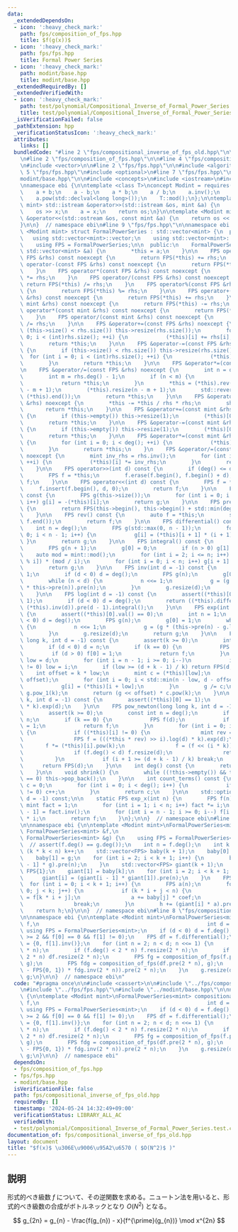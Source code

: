 ```yaml
---
data:
  _extendedDependsOn:
  - icon: ':heavy_check_mark:'
    path: fps/composition_of_fps.hpp
    title: $f(g(x))$
  - icon: ':heavy_check_mark:'
    path: fps/fps.hpp
    title: Formal Power Series
  - icon: ':heavy_check_mark:'
    path: modint/base.hpp
    title: modint/base.hpp
  _extendedRequiredBy: []
  _extendedVerifiedWith:
  - icon: ':heavy_check_mark:'
    path: test/polynomial/Compositional_Inverse_of_Formal_Power_Series.test.cpp
    title: test/polynomial/Compositional_Inverse_of_Formal_Power_Series.test.cpp
  _isVerificationFailed: false
  _pathExtension: hpp
  _verificationStatusIcon: ':heavy_check_mark:'
  attributes:
    links: []
  bundledCode: "#line 2 \"fps/compositional_inverse_of_fps_old.hpp\"\n\n#include <cassert>\n\
    \n#line 2 \"fps/composition_of_fps.hpp\"\n\n#line 4 \"fps/composition_of_fps.hpp\"\
    \n#include <vector>\n\n#line 2 \"fps/fps.hpp\"\n\n#include <algorithm>\n#line\
    \ 5 \"fps/fps.hpp\"\n#include <optional>\n#line 7 \"fps/fps.hpp\"\n\n#line 2 \"\
    modint/base.hpp\"\n\n#include <concepts>\n#include <iostream>\n#include <utility>\n\
    \nnamespace ebi {\n\ntemplate <class T>\nconcept Modint = requires(T a, T b) {\n\
    \    a + b;\n    a - b;\n    a * b;\n    a / b;\n    a.inv();\n    a.val();\n\
    \    a.pow(std::declval<long long>());\n    T::mod();\n};\n\ntemplate <Modint\
    \ mint> std::istream &operator>>(std::istream &os, mint &a) {\n    long long x;\n\
    \    os >> x;\n    a = x;\n    return os;\n}\n\ntemplate <Modint mint>\nstd::ostream\
    \ &operator<<(std::ostream &os, const mint &a) {\n    return os << a.val();\n\
    }\n\n}  // namespace ebi\n#line 9 \"fps/fps.hpp\"\n\nnamespace ebi {\n\ntemplate\
    \ <Modint mint> struct FormalPowerSeries : std::vector<mint> {\n  private:\n \
    \   using std::vector<mint>::vector;\n    using std::vector<mint>::vector::operator=;\n\
    \    using FPS = FormalPowerSeries;\n\n  public:\n    FormalPowerSeries(const\
    \ std::vector<mint> &a) {\n        *this = a;\n    }\n\n    FPS operator+(const\
    \ FPS &rhs) const noexcept {\n        return FPS(*this) += rhs;\n    }\n    FPS\
    \ operator-(const FPS &rhs) const noexcept {\n        return FPS(*this) -= rhs;\n\
    \    }\n    FPS operator*(const FPS &rhs) const noexcept {\n        return FPS(*this)\
    \ *= rhs;\n    }\n    FPS operator/(const FPS &rhs) const noexcept {\n       \
    \ return FPS(*this) /= rhs;\n    }\n    FPS operator%(const FPS &rhs) const noexcept\
    \ {\n        return FPS(*this) %= rhs;\n    }\n\n    FPS operator+(const mint\
    \ &rhs) const noexcept {\n        return FPS(*this) += rhs;\n    }\n    FPS operator-(const\
    \ mint &rhs) const noexcept {\n        return FPS(*this) -= rhs;\n    }\n    FPS\
    \ operator*(const mint &rhs) const noexcept {\n        return FPS(*this) *= rhs;\n\
    \    }\n    FPS operator/(const mint &rhs) const noexcept {\n        return FPS(*this)\
    \ /= rhs;\n    }\n\n    FPS &operator+=(const FPS &rhs) noexcept {\n        if\
    \ (this->size() < rhs.size()) this->resize(rhs.size());\n        for (int i =\
    \ 0; i < (int)rhs.size(); ++i) {\n            (*this)[i] += rhs[i];\n        }\n\
    \        return *this;\n    }\n\n    FPS &operator-=(const FPS &rhs) noexcept\
    \ {\n        if (this->size() < rhs.size()) this->resize(rhs.size());\n      \
    \  for (int i = 0; i < (int)rhs.size(); ++i) {\n            (*this)[i] -= rhs[i];\n\
    \        }\n        return *this;\n    }\n\n    FPS &operator*=(const FPS &);\n\
    \n    FPS &operator/=(const FPS &rhs) noexcept {\n        int n = deg() - 1;\n\
    \        int m = rhs.deg() - 1;\n        if (n < m) {\n            *this = {};\n\
    \            return *this;\n        }\n        *this = (*this).rev() * rhs.rev().inv(n\
    \ - m + 1);\n        (*this).resize(n - m + 1);\n        std::reverse((*this).begin(),\
    \ (*this).end());\n        return *this;\n    }\n\n    FPS &operator%=(const FPS\
    \ &rhs) noexcept {\n        *this -= *this / rhs * rhs;\n        shrink();\n \
    \       return *this;\n    }\n\n    FPS &operator+=(const mint &rhs) noexcept\
    \ {\n        if (this->empty()) this->resize(1);\n        (*this)[0] += rhs;\n\
    \        return *this;\n    }\n\n    FPS &operator-=(const mint &rhs) noexcept\
    \ {\n        if (this->empty()) this->resize(1);\n        (*this)[0] -= rhs;\n\
    \        return *this;\n    }\n\n    FPS &operator*=(const mint &rhs) noexcept\
    \ {\n        for (int i = 0; i < deg(); ++i) {\n            (*this)[i] *= rhs;\n\
    \        }\n        return *this;\n    }\n    FPS &operator/=(const mint &rhs)\
    \ noexcept {\n        mint inv_rhs = rhs.inv();\n        for (int i = 0; i < deg();\
    \ ++i) {\n            (*this)[i] *= inv_rhs;\n        }\n        return *this;\n\
    \    }\n\n    FPS operator>>(int d) const {\n        if (deg() <= d) return {};\n\
    \        FPS f = *this;\n        f.erase(f.begin(), f.begin() + d);\n        return\
    \ f;\n    }\n\n    FPS operator<<(int d) const {\n        FPS f = *this;\n   \
    \     f.insert(f.begin(), d, 0);\n        return f;\n    }\n\n    FPS operator-()\
    \ const {\n        FPS g(this->size());\n        for (int i = 0; i < (int)this->size();\
    \ i++) g[i] = -(*this)[i];\n        return g;\n    }\n\n    FPS pre(int sz) const\
    \ {\n        return FPS(this->begin(), this->begin() + std::min(deg(), sz));\n\
    \    }\n\n    FPS rev() const {\n        auto f = *this;\n        std::reverse(f.begin(),\
    \ f.end());\n        return f;\n    }\n\n    FPS differential() const {\n    \
    \    int n = deg();\n        FPS g(std::max(0, n - 1));\n        for (int i =\
    \ 0; i < n - 1; i++) {\n            g[i] = (*this)[i + 1] * (i + 1);\n       \
    \ }\n        return g;\n    }\n\n    FPS integral() const {\n        int n = deg();\n\
    \        FPS g(n + 1);\n        g[0] = 0;\n        if (n > 0) g[1] = 1;\n    \
    \    auto mod = mint::mod();\n        for (int i = 2; i <= n; i++) g[i] = (-g[mod\
    \ % i]) * (mod / i);\n        for (int i = 0; i < n; i++) g[i + 1] *= (*this)[i];\n\
    \        return g;\n    }\n\n    FPS inv(int d = -1) const {\n        int n =\
    \ 1;\n        if (d < 0) d = deg();\n        FPS g(n);\n        g[0] = (*this)[0].inv();\n\
    \        while (n < d) {\n            n <<= 1;\n            g = (g * 2 - g * g\
    \ * this->pre(n)).pre(n);\n        }\n        g.resize(d);\n        return g;\n\
    \    }\n\n    FPS log(int d = -1) const {\n        assert((*this)[0].val() ==\
    \ 1);\n        if (d < 0) d = deg();\n        return ((*this).differential() *\
    \ (*this).inv(d)).pre(d - 1).integral();\n    }\n\n    FPS exp(int d = -1) const\
    \ {\n        assert((*this)[0].val() == 0);\n        int n = 1;\n        if (d\
    \ < 0) d = deg();\n        FPS g(n);\n        g[0] = 1;\n        while (n < d)\
    \ {\n            n <<= 1;\n            g = (g * (this->pre(n) - g.log(n) + 1)).pre(n);\n\
    \        }\n        g.resize(d);\n        return g;\n    }\n\n    FPS pow(long\
    \ long k, int d = -1) const {\n        assert(k >= 0);\n        int n = deg();\n\
    \        if (d < 0) d = n;\n        if (k == 0) {\n            FPS f(d);\n   \
    \         if (d > 0) f[0] = 1;\n            return f;\n        }\n        int\
    \ low = d;\n        for (int i = n - 1; i >= 0; i--)\n            if ((*this)[i]\
    \ != 0) low = i;\n        if (low >= (d + k - 1) / k) return FPS(d, 0);\n    \
    \    int offset = k * low;\n        mint c = (*this)[low];\n        FPS g(d -\
    \ offset);\n        for (int i = 0; i < std::min(n - low, d - offset); i++) {\n\
    \            g[i] = (*this)[i + low];\n        }\n        g /= c;\n        g =\
    \ g.pow_1(k);\n        return (g << offset) * c.pow(k);\n    }\n\n    FPS pow_1(mint\
    \ k, int d = -1) const {\n        assert((*this)[0] == 1);\n        return ((*this).log(d)\
    \ * k).exp(d);\n    }\n\n    FPS pow_newton(long long k, int d = -1) const {\n\
    \        assert(k >= 0);\n        const int n = deg();\n        if (d < 0) d =\
    \ n;\n        if (k == 0) {\n            FPS f(d);\n            if (d > 0) f[0]\
    \ = 1;\n            return f;\n        }\n        for (int i = 0; i < n; i++)\
    \ {\n            if ((*this)[i] != 0) {\n                mint rev = (*this)[i].inv();\n\
    \                FPS f = (((*this * rev) >> i).log(d) * k).exp(d);\n         \
    \       f *= (*this)[i].pow(k);\n                f = (f << (i * k)).pre(d);\n\
    \                if (f.deg() < d) f.resize(d);\n                return f;\n  \
    \          }\n            if (i + 1 >= (d + k - 1) / k) break;\n        }\n  \
    \      return FPS(d);\n    }\n\n    int deg() const {\n        return (*this).size();\n\
    \    }\n\n    void shrink() {\n        while ((!this->empty()) && this->back()\
    \ == 0) this->pop_back();\n    }\n\n    int count_terms() const {\n        int\
    \ c = 0;\n        for (int i = 0; i < deg(); i++) {\n            if ((*this)[i]\
    \ != 0) c++;\n        }\n        return c;\n    }\n\n    std::optional<FPS> sqrt(int\
    \ d = -1) const;\n\n    static FPS exp_x(int n) {\n        FPS f(n);\n       \
    \ mint fact = 1;\n        for (int i = 1; i < n; i++) fact *= i;\n        f[n\
    \ - 1] = fact.inv();\n        for (int i = n - 1; i >= 0; i--) f[i - 1] = f[i]\
    \ * i;\n        return f;\n    }\n};\n\n}  // namespace ebi\n#line 8 \"fps/composition_of_fps.hpp\"\
    \n\nnamespace ebi {\n\ntemplate <Modint mint>\nFormalPowerSeries<mint> composition_of_fps(const\
    \ FormalPowerSeries<mint> &f,\n                                           const\
    \ FormalPowerSeries<mint> &g) {\n    using FPS = FormalPowerSeries<mint>;\n  \
    \  // assert(f.deg() == g.deg());\n    int n = f.deg();\n    int k = 1;\n    while\
    \ (k * k < n) k++;\n    std::vector<FPS> baby(k + 1);\n    baby[0] = FPS{1};\n\
    \    baby[1] = g;\n    for (int i = 2; i < k + 1; i++) {\n        baby[i] = (baby[i\
    \ - 1] * g).pre(n);\n    }\n    std::vector<FPS> giant(k + 1);\n    giant[0] =\
    \ FPS{1};\n    giant[1] = baby[k];\n    for (int i = 2; i < k + 1; i++) {\n  \
    \      giant[i] = (giant[i - 1] * giant[1]).pre(n);\n    }\n    FPS h(n);\n  \
    \  for (int i = 0; i < k + 1; i++) {\n        FPS a(n);\n        for (int j =\
    \ 0; j < k; j++) {\n            if (k * i + j < n) {\n                mint coef\
    \ = f[k * i + j];\n                a += baby[j] * coef;\n            } else\n\
    \                break;\n        }\n        h += (giant[i] * a).pre(n);\n    }\n\
    \    return h;\n}\n\n}  // namespace ebi\n#line 8 \"fps/compositional_inverse_of_fps_old.hpp\"\
    \n\nnamespace ebi {\n\ntemplate <Modint mint>\nFormalPowerSeries<mint> compositional_inverse_of_fps(FormalPowerSeries<mint>\
    \ f,\n                                                     int d = -1) {\n   \
    \ using FPS = FormalPowerSeries<mint>;\n    if (d < 0) d = f.deg();\n    assert((int)f.size()\
    \ >= 2 && f[0] == 0 && f[1] != 0);\n    FPS df = f.differential();\n    FPS g\
    \ = {0, f[1].inv()};\n    for (int n = 2; n < d; n <<= 1) {\n        g.resize(2\
    \ * n);\n        if (f.deg() < 2 * n) f.resize(2 * n);\n        if (df.deg() <\
    \ 2 * n) df.resize(2 * n);\n        FPS fg = composition_of_fps(f.pre(2 * n),\
    \ g);\n        FPS fdg = composition_of_fps(df.pre(2 * n), g);\n        g -= ((fg\
    \ - FPS{0, 1}) * fdg.inv(2 * n)).pre(2 * n);\n    }\n    g.resize(d);\n    return\
    \ g;\n}\n\n}  // namespace ebi\n"
  code: "#pragma once\n\n#include <cassert>\n\n#include \"../fps/composition_of_fps.hpp\"\
    \n#include \"../fps/fps.hpp\"\n#include \"../modint/base.hpp\"\n\nnamespace ebi\
    \ {\n\ntemplate <Modint mint>\nFormalPowerSeries<mint> compositional_inverse_of_fps(FormalPowerSeries<mint>\
    \ f,\n                                                     int d = -1) {\n   \
    \ using FPS = FormalPowerSeries<mint>;\n    if (d < 0) d = f.deg();\n    assert((int)f.size()\
    \ >= 2 && f[0] == 0 && f[1] != 0);\n    FPS df = f.differential();\n    FPS g\
    \ = {0, f[1].inv()};\n    for (int n = 2; n < d; n <<= 1) {\n        g.resize(2\
    \ * n);\n        if (f.deg() < 2 * n) f.resize(2 * n);\n        if (df.deg() <\
    \ 2 * n) df.resize(2 * n);\n        FPS fg = composition_of_fps(f.pre(2 * n),\
    \ g);\n        FPS fdg = composition_of_fps(df.pre(2 * n), g);\n        g -= ((fg\
    \ - FPS{0, 1}) * fdg.inv(2 * n)).pre(2 * n);\n    }\n    g.resize(d);\n    return\
    \ g;\n}\n\n}  // namespace ebi"
  dependsOn:
  - fps/composition_of_fps.hpp
  - fps/fps.hpp
  - modint/base.hpp
  isVerificationFile: false
  path: fps/compositional_inverse_of_fps_old.hpp
  requiredBy: []
  timestamp: '2024-05-24 14:32:49+09:00'
  verificationStatus: LIBRARY_ALL_AC
  verifiedWith:
  - test/polynomial/Compositional_Inverse_of_Formal_Power_Series.test.cpp
documentation_of: fps/compositional_inverse_of_fps_old.hpp
layout: document
title: "$f(x)$ \u306E\u9006\u95A2\u6570 ( $O(N^2)$ )"
---
```


## 説明

形式的べき級数 $f$ について、その逆関数を求める。ニュートン法を用いると、形式的べき級数の合成がボトルネックとなり $O(N^2)$ となる。

$$
g_{2n} = g_{n} - \frac{f(g_{n}) - x}{f^{\prime}(g_{n})} \mod x^{2n}
$$
